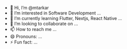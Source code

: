 - 👋 Hi, I’m @mtarkar
- 👀 I’m interested in Software Development ...
- 🌱 I’m currently learning Flutter, Nextjs, React Native ...
- 💞️ I’m looking to collaborate on ...
- 📫 How to reach me ...
- 😄 Pronouns: ...
- ⚡ Fun fact: ...

<!---
mtarkar/mtarkar is a ✨ special ✨ repository because its `README.md` (this file) appears on your GitHub profile.
You can click the Preview link to take a look at your changes.
--->
